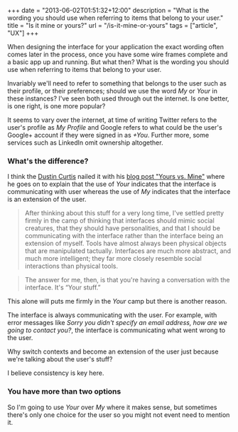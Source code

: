 +++
date = "2013-06-02T01:51:32+12:00"
description = "What is the wording you should use when referring to items that belong to your user."
title = "Is it mine or yours?"
url = "/is-it-mine-or-yours"
tags = ["article", "UX"]
+++

When designing the interface for your application the exact wording often comes later in the process, once you have some wire frames complete and a basic app up and running. But what then? What is the wording you should use when referring to items that belong to your user.

Invariably we'll need to refer to something that belongs to the user such as their profile, or their preferences; should we use the word *My* or *Your* in these instances? I've seen both used through out the internet. Is one better, is one right, is one more popular?

It seems to vary over the internet, at time of writing Twitter refers to the user's profile as *My Profile* and Google refers to what could be the user's Google+ account if they were signed in as *+You*. Further more, some services such as LinkedIn omit ownership altogether.

### What's the difference?

I think the [Dustin Curtis](https://dcurt.is/ "Dustin Curtis") nailed it with his [blog post "Yours vs. Mine"](https://dcurt.is/yours-vs-mine "Yours vs. Mine | Dustin Curtis") where he goes on to explain that the use of *Your* indicates that the interface is communicating with user whereas the use of *My* indicates that the interface is an extension of the user.

>After thinking about this stuff for a very long time, I've settled pretty firmly in the camp of thinking that interfaces should mimic social creatures, that they should have personalities, and that I should be communicating with the interface rather than the interface being an extension of myself. Tools have almost always been physical objects that are manipulated tactually. Interfaces are much more abstract, and much more intelligent; they far more closely resemble social interactions than physical tools.

>The answer for me, then, is that you're having a conversation with the interface. It's “Your stuff.”

This alone will puts me firmly in the *Your* camp but there is another reason. 

The interface is always communicating with the user. For example, with error messages like *Sorry you didn't specify an email address, how are we going to contact you?*, the interface is communicating what went wrong to the user. 

Why switch contexts and become an extension of the user just because we're talking about the user's stuff?

I believe consistency is key here.

### You have more than two options

So I'm going to use *Your* over *My* where it makes sense, but sometimes there's only one choice for the user so you might not event need to mention it.